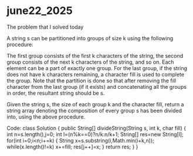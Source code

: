 # june22_2025
The problem that I solved today

A string s can be partitioned into groups of size k using the following procedure:

The first group consists of the first k characters of the string, the second group consists of the next k characters of the string, and so on. Each element can be a part of exactly one group.
For the last group, if the string does not have k characters remaining, a character fill is used to complete the group.
Note that the partition is done so that after removing the fill character from the last group (if it exists) and concatenating all the groups in order, the resultant string should be s.

Given the string s, the size of each group k and the character fill, return a string array denoting the composition of every group s has been divided into, using the above procedure.

Code:
class Solution {
    public String[] divideString(String s, int k, char fill) {
        int n=s.length(),j=0;
        int l=(n%k==0)?n/k:n/k+1;
        String[] res=new String[l];
        for(int i=0;i<n;i+=k)
        {
            String x=s.substring(i,Math.min(i+k,n));
            while(x.length()!=k)
                x+=fill;
            res[j++]=x;
        }
        return res;
    }
}

